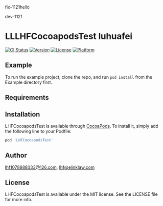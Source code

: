 

fix-1121hello

dev-1121

# LLLHFCocoapodsTest  luhuafei


[![CI Status](https://img.shields.io/travis/lhf1078988033@126.com/LHFCocoapodsTest.svg?style=flat)](https://travis-ci.org/lhf1078988033@126.com/LHFCocoapodsTest)
[![Version](https://img.shields.io/cocoapods/v/LHFCocoapodsTest.svg?style=flat)](https://cocoapods.org/pods/LHFCocoapodsTest)
[![License](https://img.shields.io/cocoapods/l/LHFCocoapodsTest.svg?style=flat)](https://cocoapods.org/pods/LHFCocoapodsTest)
[![Platform](https://img.shields.io/cocoapods/p/LHFCocoapodsTest.svg?style=flat)](https://cocoapods.org/pods/LHFCocoapodsTest)

## Example

To run the example project, clone the repo, and run `pod install` from the Example directory first.

## Requirements

## Installation

LHFCocoapodsTest is available through [CocoaPods](https://cocoapods.org). To install
it, simply add the following line to your Podfile:

```ruby
pod 'LHFCocoapodsTest'
```

## Author

lhf1078988033@126.com, lhf@elinklaw.com

## License


LHFCocoapodsTest is available under the MIT license. See the LICENSE file for more info.
